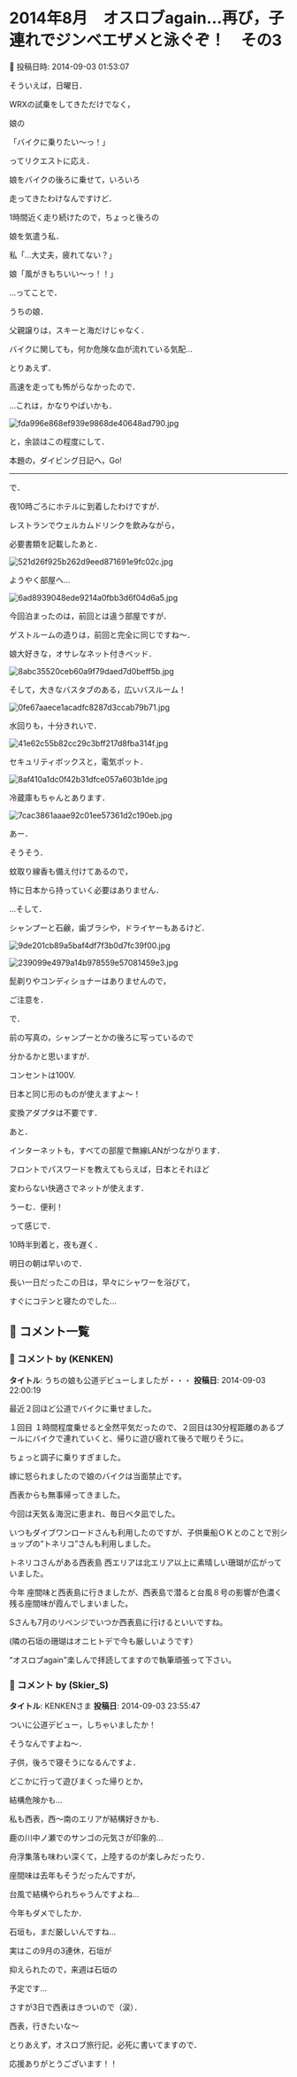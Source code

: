 # 2014年8月　オスロブagain…再び，子連れでジンベエザメと泳ぐぞ！　その3

📅 投稿日時: 2014-09-03 01:53:07

そういえば，日曜日．


WRXの試乗をしてきただけでなく，


娘の


「バイクに乗りたい～っ！」


ってリクエストに応え．


娘をバイクの後ろに乗せて，いろいろ


走ってきたわけなんですけど．





1時間近く走り続けたので，ちょっと後ろの


娘を気遣う私．





私「…大丈夫，疲れてない？」


娘「風がきもちいい～っ！！」





…ってことで．


うちの娘．


父親譲りは，スキーと海だけじゃなく．


バイクに関しても，何か危険な血が流れている気配…





とりあえず．


高速を走っても怖がらなかったので．


…これは，かなりやばいかも．




![fda996e868ef939e9868de40648ad790.jpg](images/fda996e868ef939e9868de40648ad790.jpg)







と，余談はこの程度にして．


本題の，ダイビング日記へ，Go!





---


で．





夜10時ごろにホテルに到着したわけですが．


レストランでウェルカムドリンクを飲みながら，


必要書類を記載したあと．




![521d26f925b262d9eed871691e9fc02c.jpg](images/521d26f925b262d9eed871691e9fc02c.jpg)







ようやく部屋へ…




![6ad8939048ede9214a0fbb3d6f04d6a5.jpg](images/6ad8939048ede9214a0fbb3d6f04d6a5.jpg)




今回泊まったのは，前回とは違う部屋ですが．


ゲストルームの造りは，前回と完全に同じですね～．


娘大好きな，オサレなネット付きベッド．




![8abc35520ceb60a9f79daed7d0beff5b.jpg](images/8abc35520ceb60a9f79daed7d0beff5b.jpg)







そして，大きなバスタブのある，広いバスルーム！




![0fe67aaece1acadfc8287d3ccab79b71.jpg](images/0fe67aaece1acadfc8287d3ccab79b71.jpg)




水回りも，十分きれいで．




![41e62c55b82cc29c3bff217d8fba314f.jpg](images/41e62c55b82cc29c3bff217d8fba314f.jpg)







セキュリティボックスと，電気ポット．




![8af410a1dc0f42b31dfce057a603b1de.jpg](images/8af410a1dc0f42b31dfce057a603b1de.jpg)




冷蔵庫もちゃんとあります．




![7cac3861aaae92c01ee57361d2c190eb.jpg](images/7cac3861aaae92c01ee57361d2c190eb.jpg)







あー．


そうそう．


蚊取り線香も備え付けてあるので，


特に日本から持っていく必要はありません．





…そして．


シャンプーと石鹸，歯ブラシや，ドライヤーもあるけど．




![9de201cb89a5baf4df7f3b0d7fc39f00.jpg](images/9de201cb89a5baf4df7f3b0d7fc39f00.jpg)






![239099e4979a14b978559e57081459e3.jpg](images/239099e4979a14b978559e57081459e3.jpg)




髭剃りやコンディショナーはありませんので，


ご注意を．





で．


前の写真の，シャンプーとかの後ろに写っているので


分かるかと思いますが．


コンセントは100V.


日本と同じ形のものが使えますよ～！


変換アダプタは不要です．





あと．


インターネットも，すべての部屋で無線LANがつながります．


フロントでパスワードを教えてもらえば，日本とそれほど


変わらない快適さでネットが使えます．


うーむ．便利！





って感じで．


10時半到着と，夜も遅く．


明日の朝は早いので．


長い一日だったこの日は，早々にシャワーを浴びて，


すぐにコテンと寝たのでした…

## 💬 コメント一覧

### 💬 コメント by (KENKEN)
**タイトル**: うちの娘も公道デビューしましたが・・・
**投稿日**: 2014-09-03 22:00:19

最近２回ほど公道でバイクに乗せました。

１回目 １時間程度乗せると全然平気だったので、２回目は30分程距離のあるプールにバイクで連れていくと、帰りに遊び疲れて後ろで眠りそうに。

ちょっと調子に乗りすぎました。

嫁に怒られましたので娘のバイクは当面禁止です。



西表からも無事帰ってきました。

今回は天気＆海況に恵まれ、毎日ベタ凪でした。

いつもダイブワンロードさんも利用したのですが、子供乗船ＯＫとのことで別ショップの“トネリコ”さんも利用しました。

トネリコさんがある西表島 西エリアは北エリア以上に素晴しい珊瑚が広がっていました。

今年 座間味と西表島に行きましたが、西表島で潜ると台風８号の影響が色濃く残る座間味が霞んでしまいました。



Sさんも7月のリベンジでいつか西表島に行けるといいですね。

(隣の石垣の珊瑚はオニヒトデで今も厳しいようです）

“オスロブagain"楽しんで拝読してますので執筆頑張って下さい。

### 💬 コメント by (Skier_S)
**タイトル**: KENKENさま
**投稿日**: 2014-09-03 23:55:47

ついに公道デビュー，しちゃいましたか！

そうなんですよね～．

子供，後ろで寝そうになるんですよ．

どこかに行って遊びまくった帰りとか，

結構危険かも…



私も西表，西～南のエリアが結構好きかも．

鹿の川中ノ瀬でのサンゴの元気さが印象的…

舟浮集落も味わい深くて，上陸するのが楽しみだったり．



座間味は去年もそうだったんですが，

台風で結構やられちゃうんですよね…

今年もダメでしたか．

石垣も，まだ厳しいんですね…

実はこの9月の3連休，石垣が

抑えられたので，来週は石垣の

予定です…

さすが3日で西表はきついので（涙）．

西表，行きたいな～



とりあえず，オスロブ旅行記，必死に書いてますので．

応援ありがとうございます！！

